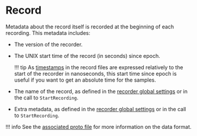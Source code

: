 # Record

Metadata about the record itself is recorded at the beginning of each recording. This metadata includes:

- The version of the recorder.
- The UNIX start time of the record (in seconds) since epoch.

    !!! tip
        As [timestamps](../../timestamps.md) in the record files are expressed relatively to the start of the recorder in nanoseconds, this start time since epoch is useful if you want to get an absolute time for the samples.

- The name of the record, as defined in the [recorder global settings](../../global-settings.md#global-settings) or in the call to `StartRecording`.
- Extra metadata, as defined in the [recorder global settings](../../global-settings.md#global-settings) or in the call to `StartRecording`.

!!! info
    See the [associated proto file](../../file-format/proto-files/record.md#recordmetadata) for more information on the data format.